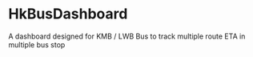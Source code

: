 # HkBusDashboard
A dashboard designed for KMB / LWB Bus to track multiple route ETA in multiple bus stop
